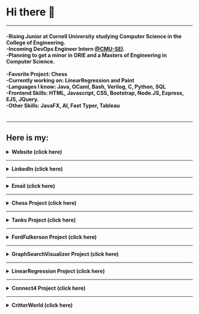 # Hi there 👋
___
<h4>-Rising Junior at Cornell University studying Computer Science in the College of Engineering.<br>
-Incoming DevOps Engineer Intern <a href="https://github.com/cmu-sei">@CMU-SEI</a>.<br/>
-Planning to get a minor in ORIE and a Masters of Engineering in Computer Science.<br/>
   <br>
-Favorite Project: Chess<br/>
-Currently working on: LinearRegression and Paint<br/>
-Languages I know: Java, OCaml, Bash, Verilog, C, Python, SQL<br/>
-Frontend Skills: HTML, Javascript, CSS, Bootstrap, Node.JS, Express, EJS, JQuery.<br/>
-Other Skills: JavaFX, AI, Fast Typer, Tableau <br/>
<br/></h4>

___
<h2><b>Here is my: <b></h2>


 
<details><summary>Website (click here)</summary><p> <h1>https://mitchellgray100.github.io/MyPersonalWebsite/ </p></details>
 
 ___
 
<details><summary>LinkedIn (click here)</summary><p> <h1>https://www.linkedin.com/in/mitchellegray/ </p></details>


___

<details><summary>Email (click here)</summary><p> <h1>meg346@cornell.edu</p> </details>

___

<details><summary>Chess Project (click here)</summary><h1>https://github.com/MitchellGray100/Chess</br><img src="https://raw.githubusercontent.com/MitchellGray100/Chess/main/readMeImages/ChessGIFSmall.gif" width="700" alt="Chess Project Image"> </img><img src="https://github.com/MitchellGray100/Chess/blob/main/readMeImages/ScalingGIF.gif" width="700" alt="Chess Project Image"> </img></details>

 ___
 
<details><summary>Tanks Project (click here)</summary><h1>https://github.com/MitchellGray100/Tanks</br><img src="https://github.com/MitchellGray100/Tanks/blob/main/readMeImages/ShieldGIF.gif" width="700" alt="Tanks Project Image"> </img>
<img src="https://github.com/MitchellGray100/Tanks/blob/main/readMeImages/WheelGIF.gif" width="700" alt="Tanks Project Image"> </img>
<img src="https://github.com/MitchellGray100/Tanks/blob/main/readMeImages/AIGIF.gif" width="700" alt="Tanks Project Image"> </img></details>

___
 
<details><summary>FordFulkerson Project (click here)</summary><h1>https://github.com/MitchellGray100/FordFulkerson</br><img src="https://raw.githubusercontent.com/MitchellGray100/FordFulkerson/main/readMeImages/ShowButtonsGIF.gif" width="700" alt="FordFulkerson Project Image"> </img>
<img src="https://raw.githubusercontent.com/MitchellGray100/FordFulkerson/main/readMeImages/AddNodesGIF.gif" width="700" alt="FordFulkerson Project Image"> </img>
<img src="https://raw.githubusercontent.com/MitchellGray100/FordFulkerson/main/readMeImages/DeleteNodesGIF.gif" width="700" alt="FordFulkerson Project Image"> </img>
<img src="https://raw.githubusercontent.com/MitchellGray100/FordFulkerson/main/readMeImages/AddEdgesGIF.gif" width="700" alt="FordFulkerson Project Image"> </img>
<img src="https://raw.githubusercontent.com/MitchellGray100/FordFulkerson/main/readMeImages/RemoveEdgesGIF.gif" width="700" alt="FordFulkerson Project Image"> </img>
<img src="https://raw.githubusercontent.com/MitchellGray100/FordFulkerson/main/readMeImages/ChangeCapacities.GIF.gif" width="700" alt="FordFulkerson Project Image"> </img>
<img src="https://raw.githubusercontent.com/MitchellGray100/FordFulkerson/main/readMeImages/ViewNodeInfoGIF.gif" width="700" alt="FordFulkerson Project Image"> </img>
<img src="https://raw.githubusercontent.com/MitchellGray100/FordFulkerson/main/readMeImages/MaxFlowGIF.gif" width="700" alt="FordFulkerson Project Image"> </img>
<img src="https://raw.githubusercontent.com/MitchellGray100/FordFulkerson/main/readMeImages/ScrollBarGIF.gif" width="700" alt="FordFulkerson Project Image"> </img></details>

___

<details><summary>GraphSearchVisualizer Project (click here)</summary><h1>https://github.com/MitchellGray100/GraphSearchVisualizer</br><img src="https://raw.githubusercontent.com/MitchellGray100/GraphSearchVisualizer/main/ReadMeImages/GIF%204.gif" width="700" alt="Graph Search Visualizer GIF"> </img>
<img src="https://raw.githubusercontent.com/MitchellGray100/GraphSearchVisualizer/main/ReadMeImages/GIF%205.gif" width="700" alt="Graph Search Visualizer GIF"> </img>
<img src="https://raw.githubusercontent.com/MitchellGray100/GraphSearchVisualizer/main/ReadMeImages/GIF%206.gif" width="700" alt="Graph Search Visualizer GIF"> </img>
<img src="https://raw.githubusercontent.com/MitchellGray100/GraphSearchVisualizer/main/ReadMeImages/GIF%201.gif" width="700" alt="Graph Search Visualizer GIF"> </img>
<img src="https://raw.githubusercontent.com/MitchellGray100/GraphSearchVisualizer/main/ReadMeImages/GIF%202.gif" width="700" alt="Graph Search Visualizer GIF"> </img>
<img src="https://raw.githubusercontent.com/MitchellGray100/GraphSearchVisualizer/main/ReadMeImages/GIF%203.gif" width="700" alt="Graph Search Visualizer GIF"> </img></details>

___

<details><summary>LinearRegression Project (click here)</summary><h1>https://github.com/MitchellGray100/LinearRegression</br><img src="https://raw.githubusercontent.com/MitchellGray100/LinearRegression/main/src/application/gif3.gif" width="700" alt="Linear Regression GIF"> </img>
<img src="https://raw.githubusercontent.com/MitchellGray100/LinearRegression/main/src/application/gif4.gif" width="700" alt="Linear Regression GIF"> </img>
<img src="https://raw.githubusercontent.com/MitchellGray100/LinearRegression/main/src/application/gif1.gif" width="700" alt="Linear Regression GIF"> </img>
<img src="https://raw.githubusercontent.com/MitchellGray100/LinearRegression/main/src/application/gif2.gif" width="700" alt="Linear Regression GIF"> </img>
</details>

___

<details><summary>Connect4 Project (click here)</summary><h1>https://github.com/MitchellGray100/Connect4</br><img src="https://github.com/MitchellGray100/Connect4/blob/main/Images/Connect4%20Gif.gif" width="700" alt="Connect4 Project Image"> </img>
<img src="https://github.com/MitchellGray100/Connect4/blob/main/Images/SmallerGIF.gif" width="700" alt="Connect4 Project Image"> </img></details>

___

<details><summary>CritterWorld (click here)</summary><h1>https://github.com/MitchellGray100/Critter-World-README</br><img src="https://raw.githubusercontent.com/MitchellGray100/Critter-World-README/main/Screenshots/image1.png" width="700" alt="CritterWorld Image"> </img>
<img src="https://raw.githubusercontent.com/MitchellGray100/Critter-World-README/main/Screenshots/image5.png" width="700" alt="CritterWorld Image"> </img></details>
